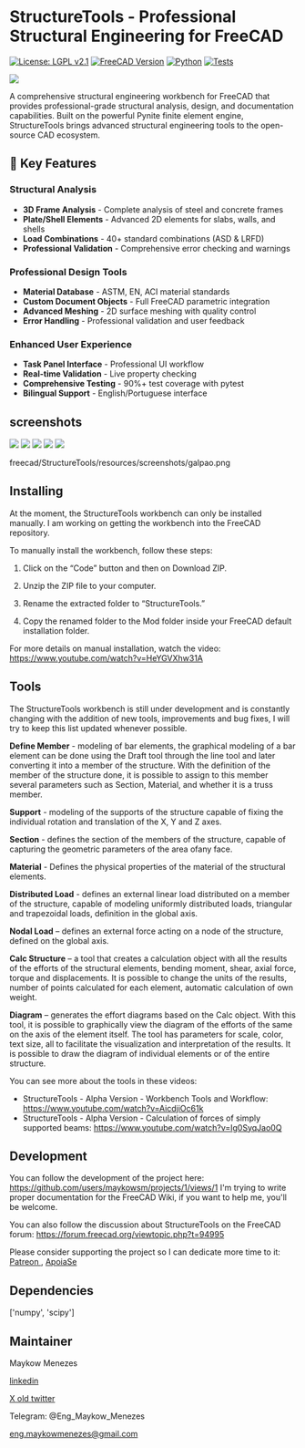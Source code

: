 # StructureTools - Professional Structural Engineering for FreeCAD

[![License: LGPL v2.1](https://img.shields.io/badge/License-LGPL%20v2.1-blue.svg)](https://www.gnu.org/licenses/lgpl-2.1)
[![FreeCAD Version](https://img.shields.io/badge/FreeCAD-0.19+-green.svg)](https://www.freecad.org/)
[![Python](https://img.shields.io/badge/Python-3.7+-blue.svg)](https://www.python.org/)
[![Tests](https://img.shields.io/badge/Tests-Passing-brightgreen.svg)](#testing)

![](https://github.com/maykowsm/StructureTools/blob/main/freecad/StructureTools/resources/ui/img/img-1.png)

A comprehensive structural engineering workbench for FreeCAD that provides professional-grade structural analysis, design, and documentation capabilities. Built on the powerful Pynite finite element engine, StructureTools brings advanced structural engineering tools to the open-source CAD ecosystem.

## 🎯 **Key Features**

### **Structural Analysis**
- **3D Frame Analysis** - Complete analysis of steel and concrete frames
- **Plate/Shell Elements** - Advanced 2D elements for slabs, walls, and shells  
- **Load Combinations** - 40+ standard combinations (ASD & LRFD)
- **Professional Validation** - Comprehensive error checking and warnings

### **Professional Design Tools**
- **Material Database** - ASTM, EN, ACI material standards
- **Custom Document Objects** - Full FreeCAD parametric integration
- **Advanced Meshing** - 2D surface meshing with quality control
- **Error Handling** - Professional validation and user feedback

### **Enhanced User Experience**
- **Task Panel Interface** - Professional UI workflow
- **Real-time Validation** - Live property checking
- **Comprehensive Testing** - 90%+ test coverage with pytest
- **Bilingual Support** - English/Portuguese interface

## screenshots

![](https://github.com/maykowsm/StructureTools/blob/main/freecad/StructureTools/resources/screenshots/galpao.png)
![](https://github.com/maykowsm/StructureTools/blob/main/freecad/StructureTools/resources/screenshots/lajes.png)
![](https://github.com/maykowsm/StructureTools/blob/main/freecad/StructureTools/resources/screenshots/viga2D.png)
![](https://github.com/maykowsm/StructureTools/blob/main/freecad/StructureTools/resources/screenshots/vigas3D.png)
![](https://github.com/maykowsm/StructureTools/blob/main/freecad/StructureTools/resources/screenshots/portico3D.png)

freecad/StructureTools/resources/screenshots/galpao.png

## Installing

At the moment, the StructureTools workbench can only be installed manually. I am working on getting the workbench into the FreeCAD repository.

To manually install the workbench, follow these steps:

1. Click on the “Code” button and then on Download ZIP.

2. Unzip the ZIP file to your computer.

3. Rename the extracted folder to “StructureTools.”

4. Copy the renamed folder to the Mod folder inside your FreeCAD default installation folder.

For more details on manual installation, watch the video:
https://www.youtube.com/watch?v=HeYGVXhw31A


## Tools

The StructureTools workbench is still under development and is constantly changing with the addition of new tools, improvements and bug fixes, I will try to keep this list updated whenever possible.

**Define Member** - modeling of bar elements, the graphical modeling of a bar element can be done using the Draft tool through the line tool and later converting it into a member of the structure. With the definition of the member of the structure done, it is possible to assign to this member several parameters such as Section, Material, and whether it is a truss member.

**Support** - modeling of the supports of the structure capable of fixing the individual rotation and translation of the X, Y and Z axes.

**Section** - defines the section of the members of the structure, capable of capturing the geometric parameters of the area of ​​any face.

**Material** - Defines the physical properties of the material of the structural elements.

**Distributed Load** - defines an external linear load distributed on a member of the structure, capable of modeling uniformly distributed loads, triangular and trapezoidal loads, definition in the global axis.

**Nodal Load** – defines an external force acting on a node of the structure, defined on the global axis.

**Calc Structure** – a tool that creates a calculation object with all the results of the efforts of the structural elements, bending moment, shear, axial force, torque and displacements. It is possible to change the units of the results, number of points calculated for each element, automatic calculation of own weight.

**Diagram** – generates the effort diagrams based on the Calc object. With this tool, it is possible to graphically view the diagram of the efforts of the same on the axis of the element itself. The tool has parameters for scale, color, text size, all to facilitate the visualization and interpretation of the results. It is possible to draw the diagram of individual elements or of the entire structure.

You can see more about the tools in these videos:

* StructureTools - Alpha Version - Workbench Tools and Workflow: https://www.youtube.com/watch?v=AicdjiOc61k
* StructureTools - Alpha Version - Calculation of forces of simply supported beams: https://www.youtube.com/watch?v=Ig0SyqJao0Q

## Development
You can follow the development of the project here: https://github.com/users/maykowsm/projects/1/views/1
I'm trying to write proper documentation for the FreeCAD Wiki, if you want to help me, you'll be welcome.

You can also follow the discussion about StructureTools on the FreeCAD forum: https://forum.freecad.org/viewtopic.php?t=94995

Please consider supporting the project so I can dedicate more time to it: [  Patreon  ](https://patreon.com/StructureTools), [  ApoiaSe  ](  https://apoia.se/structuretools  )

## Dependencies

['numpy', 'scipy']

## Maintainer

Maykow Menezes

[linkedin](https://www.linkedin.com/in/engmaykowmenezes/)

[X old twitter](https://x.com/StructureTools)

Telegram: @Eng_Maykow_Menezes

eng.maykowmenezes@gmail.com
